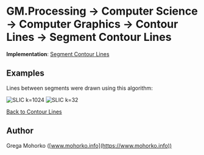 # GM.Processing -> Computer Science -> Computer Graphics -> Contour Lines -> Segment Contour Lines

**Implementation**: [Segment Contour Lines](SegmentContourLines.cs)

## Examples

Lines between segments were drawn using this algorithm:

![SLIC k=1024](/Documentation/Signal/Image/Segmentation/Clustering/SLIC/SLIC%20Yamaha%20k=1024.gif "Simple Linear Iterative Clustering (SLIC) k=1024")
![SLIC k=32](/Documentation/Signal/Image/Segmentation/Clustering/SLIC/SLIC%20Yamaha%20k=32.gif "Simple Linear Iterative Clustering (SLIC) k=32")

[Back to Contour Lines](/src/GM.Processing/GM.Processing/ComputerScience/ComputerGraphics/ContourLines)

## Author
Grega Mohorko ([www.mohorko.info](https://www.mohorko.info))
